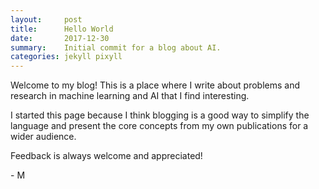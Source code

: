 ```yaml
---
layout:     post
title:      Hello World
date:       2017-12-30
summary:    Initial commit for a blog about AI.
categories: jekyll pixyll
---
```


Welcome to my blog! This is a place where I write about problems and research in machine learning and AI that I find interesting. 


I started this page because I think blogging is a good way to simplify the language and present the core concepts from my own publications for a wider audience. 

Feedback is always welcome and appreciated!

\- M 